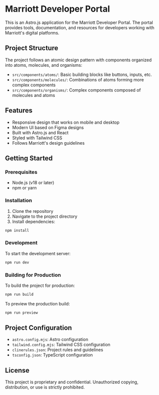 # Marriott Developer Portal

This is an Astro.js application for the Marriott Developer Portal. The portal provides tools, documentation, and resources for developers working with Marriott's digital platforms.

## Project Structure

The project follows an atomic design pattern with components organized into atoms, molecules, and organisms:

- `src/components/atoms/`: Basic building blocks like buttons, inputs, etc.
- `src/components/molecules/`: Combinations of atoms forming more complex components
- `src/components/organisms/`: Complex components composed of molecules and atoms

## Features

- Responsive design that works on mobile and desktop
- Modern UI based on Figma designs
- Built with Astro.js and React
- Styled with Tailwind CSS
- Follows Marriott's design guidelines

## Getting Started

### Prerequisites

- Node.js (v18 or later)
- npm or yarn

### Installation

1. Clone the repository
2. Navigate to the project directory
3. Install dependencies:

```bash
npm install
```

### Development

To start the development server:

```bash
npm run dev
```

### Building for Production

To build the project for production:

```bash
npm run build
```

To preview the production build:

```bash
npm run preview
```

## Project Configuration

- `astro.config.mjs`: Astro configuration
- `tailwind.config.mjs`: Tailwind CSS configuration
- `clinerules.json`: Project rules and guidelines
- `tsconfig.json`: TypeScript configuration

## License

This project is proprietary and confidential. Unauthorized copying, distribution, or use is strictly prohibited.
